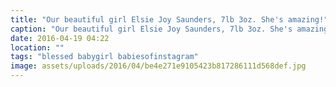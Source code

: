 ```yaml
---
title: "Our beautiful girl Elsie Joy Saunders, 7lb 3oz. She's amazing!"
caption: "Our beautiful girl Elsie Joy Saunders, 7lb 3oz. She's amazing!"
date: 2016-04-19 04:22
location: ""
tags: "blessed babygirl babiesofinstagram"
image: assets/uploads/2016/04/be4e271e9105423b817286111d568def.jpg
---
```

